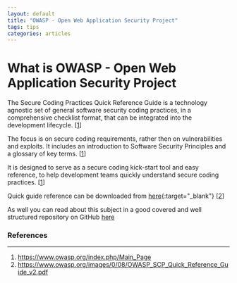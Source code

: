 ```yaml
---
layout: default
title: "OWASP - Open Web Application Security Project"
tags: tips
categories: articles
---
```


# What is OWASP - Open Web Application Security Project


The Secure Coding Practices Quick Reference Guide is a technology agnostic set of general software security coding practices, in a comprehensive checklist format, that can be integrated into the development lifecycle. [[1](#1)]

The focus is on secure coding requirements, rather then on vulnerabilities and exploits. It includes an introduction to Software Security Principles and a glossary of key terms. [[1](#1)]

It is designed to serve as a secure coding kick-start tool and easy reference, to help development teams quickly understand secure coding practices. [[1](#1)]

Quick guide reference can be downloaded from [here](https://www.owasp.org/images/0/08/OWASP_SCP_Quick_Reference_Guide_v2.pdf){:target="_blank"} [[2](#2)]

As well you can read about this subject in a good covered and well structured repository on GitHub [here](https://github.com/OWASP/DevGuide)

### References

---

1. <a name="1"></a> <https://www.owasp.org/index.php/Main_Page>
2. <a name="2"></a> <https://www.owasp.org/images/0/08/OWASP_SCP_Quick_Reference_Guide_v2.pdf>

